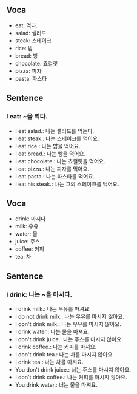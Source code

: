 ## Voca
- eat: 먹다.
- salad: 샐러드
- steak: 스테이크
- rice: 밥
- bread: 빵
- chocolate: 쵸컬릿
- pizza: 피자
- pasta: 파스타

## Sentence
### I eat: ~을 먹다.
- I eat salad.: 나는 샐러드를 먹는다.
- I eat steak.: 나는 스테이크를 먹어요.
- I eat rice.: 나는 밥을 먹어요.
- I eat bread.: 나는 빵을 먹어요.
- I eat chocolate.: 나는 쵸컬릿을 먹어요.
- I eat pizza.: 나는 피자를 먹어요.
- I eat pasta.: 나는 파스타를 먹어요.
- I eat his steak.: 나는 그의 스테이크를 먹어요.

## Voca
- drink: 마시다
- milk: 우유
- water: 물
- juice: 주스
- coffee: 커피
- tea: 차

## Sentence
### I drink: 나는 ~을 마시다.
- I drink milk.: 나는 우유를 마셔요.
- I do not drink milk.: 나는 우유를 마시지 않아요.
- I don't drink milk.: 나는 우유를 마시지 않아요.
- I drink water.: 나는 물을 마셔요.
- I don't drink juice.: 나는 주스를 마시지 않아요.
- I drink coffee.: 나는 커피를 마셔요.
- I don't drink tea.: 나는 차를 마시지 않아요.
- I drink tea.: 나는 차를 마셔요.
- You don't drink juice.: 너는 주스를 마시지 않아요.
- I don't drink coffee.: 나는 커피를 마시지 않아요.
- You drink water.: 너는 물을 마셔요.